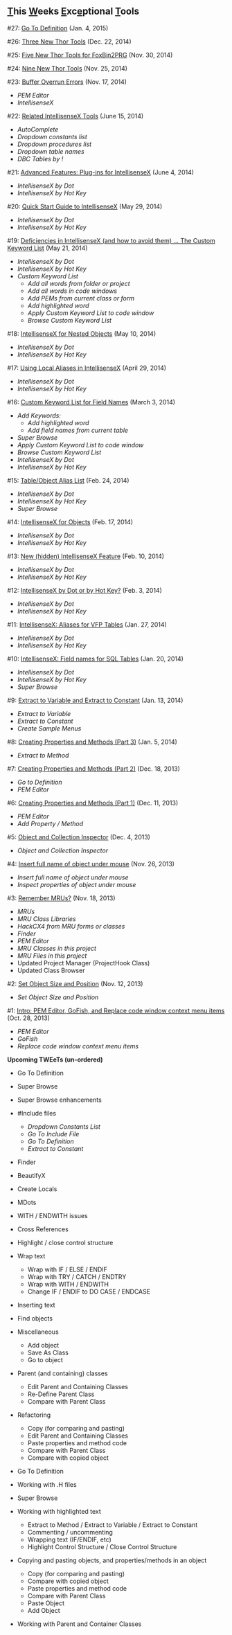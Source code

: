 ## <u>T</u>his <u>W</u>eeks <u>E</u>xc<u>e</u>ptional <u>T</u>ools

#27: [Go To Definition](tweets/Tweet_27.md) (Jan. 4, 2015)

#26: [Three New Thor Tools](tweets/Tweet_26.md) (Dec. 22, 2014)

#25: [Five New Thor Tools for FoxBin2PRG](tweets/Tweet_25.md) (Nov. 30, 2014)

#24: [Nine New Thor Tools](tweets/Tweet_24.md) (Nov. 25, 2014)

#23: [Buffer Overrun Errors](tweets/Tweet_23.md) (Nov. 17, 2014)

*   _PEM Editor_
*   _IntellisenseX_

#22: [Related IntellisenseX Tools](tweets/Tweet_22.md) (June 15, 2014)

*   _AutoComplete_
*   _Dropdown constants list_
*   _Dropdown procedures list_
*   _Dropdown table names_
*   _DBC Tables by !_

#21: [Advanced Features: Plug-ins for IntellisenseX](tweets/Tweet_21.md) (June 4, 2014)

*   _IntellisenseX by Dot_
*   _IntellisenseX by Hot Key_

#20: [Quick Start Guide to IntellisenseX](tweets/Tweet_20.md) (May 29, 2014)

*   _IntellisenseX by Dot_
*   _IntellisenseX by Hot Key_

#19: [Deficiencies in IntellisenseX (and how to avoid them) … The Custom Keyword List](tweets/Tweet_19.md) (May 21, 2014)

*   _IntellisenseX by Dot_
*   _IntellisenseX by Hot Key_
*   _Custom Keyword List_
    *   _Add all words from folder or project_
    *   _Add all words in code windows_
    *   _Add PEMs from current class or form_
    *   _Add highlighted word_
    *   _Apply Custom Keyword List to code window_
    *   _Browse Custom Keyword List_

#18: [IntellisenseX for Nested Objects](tweets/Tweet_18.md) (May 10, 2014)

*   _IntellisenseX by Dot_
*   _IntellisenseX by Hot Key_

#17: [Using Local Aliases in IntellisenseX](tweets/Tweet_17.md) (April 29, 2014)

*   _IntellisenseX by Dot_
*   _IntellisenseX by Hot Key_

#16: [Custom Keyword List for Field Names](tweets/Tweet_16.md) (March 3, 2014)

*   _Add Keywords:_
    *   _Add highlighted word_
    *   _Add field names from current table_
*   _Super Browse_
*   _Apply Custom Keyword List to code window_
*   _Browse Custom Keyword List_
*   _IntellisenseX by Dot_
*   _IntellisenseX by Hot Key_

#15: [Table/Object Alias List](tweets/Tweet_15.md) (Feb. 24, 2014)

*   _IntellisenseX by Dot_
*   _IntellisenseX by Hot Key_
*   _Super Browse_

#14: [IntellisenseX for Objects](tweets/Tweet_14.md) (Feb. 17, 2014)

*   _IntellisenseX by Dot_
*   _IntellisenseX by Hot Key_

#13: [New (hidden) IntellisenseX Feature](tweets/Tweet_13.md) (Feb. 10, 2014)

*   _IntellisenseX by Dot_
*   _IntellisenseX by Hot Key_

#12: [IntellisenseX by Dot or by Hot Key?](tweets/Tweet_12.md) (Feb. 3, 2014)

*   _IntellisenseX by Dot_
*   _IntellisenseX by Hot Key_

#11: [IntellisenseX: Aliases for VFP Tables](tweets/Tweet_11.md) (Jan. 27, 2014)

*   _IntellisenseX by Dot_
*   _IntellisenseX by Hot Key_

#10: [IntellisenseX: Field names for SQL Tables](tweets/Tweet_10.md) (Jan. 20, 2014)

*   _IntellisenseX by Dot_
*   _IntellisenseX by Hot Key_
*   _Super Browse_

#9: [Extract to Variable and Extract to Constant](tweets/Tweet_09.md) (Jan. 13, 2014)

*   _Extract to Variable_
*   _Extract to Constant_
*   _Create Sample Menus_

#8: [Creating Properties and Methods (Part 3)](tweets/Tweet_08.md) (Jan. 5, 2014)

*   _Extract to Method_

#7: [Creating Properties and Methods (Part 2)](tweets/Tweet_07.md) (Dec. 18, 2013)

*   _Go to Definition_
*   _PEM Editor_

#6: [Creating Properties and Methods (Part 1)](tweets/Tweet_06.md) (Dec. 11, 2013)

*   _PEM Editor_
*   _Add Property / Method_

#5: [Object and Collection Inspector](tweets/Tweet_05.md) (Dec. 4, 2013)

*   _Object and Collection Inspector_

#4: [Insert full name of object under mouse](tweets/Tweet_04.md) (Nov. 26, 2013)

*   _Insert full name of object under mouse_
*   _Inspect properties of object under mouse_

#3: [Remember MRUs?](tweets/Tweet_03.md) (Nov. 18, 2013)

*   _MRUs_
*   _MRU Class Libraries_
*   _HackCX4 from MRU forms or classes_
*   _Finder_
*   _PEM Editor_
*   _MRU Classes in this project_
*   _MRU Files in this project_
*   Updated Project Manager (ProjectHook Class)
*   Updated Class Browser

#2: [Set Object Size and Position](tweets/Tweet_02.md) (Nov. 12, 2013)

*   _Set Object Size and Position_

#1: [Intro: PEM Editor, GoFish, and Replace code window context menu items](tweets/Tweet_01.md) (Oct. 28, 2013)

*   _PEM Editor_
*   _GoFish_
*   _Replace code window context menu items_

**Upcoming TWEeTs (un-ordered)**

*   Go To Definition
*   Super Browse
*   Super Browse enhancements

*   #Include files
    *   _Dropdown Constants List_
    *   _Go To Include File_
    *   _Go To Definition_
    *   _Extract to Constant_
*   Finder
*   BeautifyX
*   Create Locals
*   MDots
*   WITH / ENDWITH issues
*   Cross References
*   Highlight / close control structure
*   Wrap text
    *   Wrap with IF / ELSE / ENDIF
    *   Wrap with TRY / CATCH / ENDTRY
    *   Wrap with WITH / ENDWITH
    *   Change IF / ENDIF to DO CASE / ENDCASE
*   Inserting text
*   Find objects
*   Miscellaneous
    *   Add object
    *   Save As Class
    *   Go to object
*   Parent (and containing) classes
    *   Edit Parent and Containing Classes
    *   Re-Define Parent Class
    *   Compare with Parent Class
*   Refactoring
    *   Copy (for comparing and pasting)
    *   Edit Parent and Containing Classes
    *   Paste properties and method code
    *   Compare with Parent Class
    *   Compare with copied object
*   Go To Definition
*   Working with .H files
*   Super Browse
*   Working with highlighted text
    *   Extract to Method / Extract to Variable / Extract to Constant
    *   Commenting / uncommenting
    *   Wrapping text (IF/ENDIF, etc)
    *   Highlight Control Structure / Close Control Structure
*   Copying and pasting objects, and properties/methods in an object
    *   Copy (for comparing and pasting)
    *   Compare with copied object
    *   Paste properties and method code
    *   Compare with Parent Class
    *   Paste Object
    *   Add Object
*   Working with Parent and Container Classes
